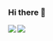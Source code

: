 ### Hi there 👋

<a href="https://github-readme-stats.vercel.app/api?username=rinatz&show_icons=true&theme=onedark">
  <img align="left" src="https://github-readme-stats.vercel.app/api?username=rinatz&show_icons=true&theme=onedark" />
</a>

<a href="https://github-readme-stats.vercel.app/api/top-langs/?username=rinatz&hide=html,Makefile,Roff&theme=onedark">
  <img align="left" src="https://github-readme-stats.vercel.app/api/top-langs/?username=rinatz&hide=html,Makefile,Roff&theme=onedark" />
</a>

